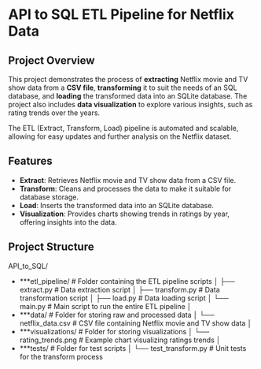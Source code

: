 # API to SQL ETL Pipeline for Netflix Data

## Project Overview

This project demonstrates the process of **extracting** Netflix movie and TV show data from a **CSV file**, **transforming** it to suit the needs of an SQL database, and **loading** the transformed data into an SQLite database. The project also includes **data visualization** to explore various insights, such as rating trends over the years.

The ETL (Extract, Transform, Load) pipeline is automated and scalable, allowing for easy updates and further analysis on the Netflix dataset.

## Features
- **Extract**: Retrieves Netflix movie and TV show data from a CSV file.
- **Transform**: Cleans and processes the data to make it suitable for database storage.
- **Load**: Inserts the transformed data into an SQLite database.
- **Visualization**: Provides charts showing trends in ratings by year, offering insights into the data.

## Project Structure
API_to_SQL/
- ***etl_pipeline/                   # Folder containing the ETL pipeline scripts
│   ├── extract.py                  # Data extraction script
│   ├── transform.py                # Data transformation script
│   ├── load.py                     # Data loading script
│   └── main.py                     # Main script to run the entire ETL pipeline
│
- ***data/                           # Folder for storing raw and processed data
│   └── netflix_data.csv            # CSV file containing Netflix movie and TV show data
│
- ***visualizations/                 # Folder for storing visualizations
│   └── rating_trends.png           # Example chart visualizing ratings trends
│
- ***tests/                          # Folder for test scripts
│   └── test_transform.py           # Unit tests for the transform process
